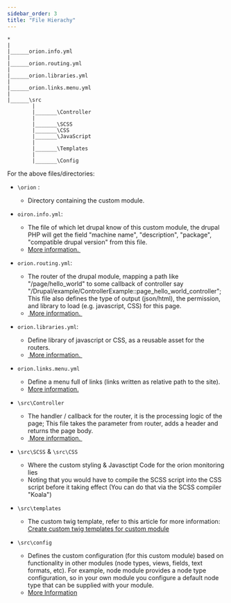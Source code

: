 ```yaml
---
sidebar_order: 3
title: "File Hierachy"
---
```



```file title="\public_html\modules\custom\orion"
*
|
|______orion.info.yml
|
|______orion.routing.yml
|
|______orion.libraries.yml
|
|______orion.links.menu.yml
|
|______\src
        |
        |_______\Controller
        |
        |_______\SCSS
        |_______\CSS
		|_______\JavaScript
		|
		|_______\Templates
		|
		|_______\Config

```

For the above files/directories:
- `\orion` :
  - Directory containing the custom module.
- `oiron.info.yml`:
  - The file of which let drupal know of this custom module, the drupal PHP will get the field "machine name", "description", "package", "compatible drupal version"  from this file.
  - [More information. ](https://www.drupal.org/docs/develop/creating-modules/let-drupal-know-about-your-module-with-an-infoyml-file)
- `orion.routing.yml`:
  - The router of the drupal module, mapping a path like "/page/hello\_world" to some callback of controller say "/Drupal/example/ControllerExample::page\_hello\_world\_controller"; This file also defines the type of output (json/html), the permission, and library to load (e.g. javascript, CSS) for this page.
  - [ More information. ](https://www.drupal.org/docs/develop/creating-modules/create-a-custom-page-using-a-controller)
- `orion.libraries.yml`:
  - Define library of javascript or CSS, as a reusable asset for the routers.
  - [ More information. ](https://www.drupal.org/docs/develop/creating-modules/adding-assets-css-js-to-a-drupal-module-via-librariesyml)
- `orion.links.menu.yml`
    - Define a menu full of links (links written as relative path to the site).
    - [More information.](https://www.drupal.org/docs/drupal-apis/menu-api/providing-module-defined-menu-links)

- `\src\Controller`
  - The handler / callback for the router, it is the processing logic of the page; This file takes the parameter from router, adds a header and returns the page body.
  - [ More information. ](https://www.drupal.org/docs/develop/creating-modules/create-a-custom-page-using-a-controller)
- `\src\SCSS` & `\src\CSS`
    - Where the custom styling & Javasctipt Code for the orion monitoring lies
    - Noting that you would have to compile the SCSS script into the CSS script before it taking effect (You can do that via the SCSS compiler "Koala")

- `\src\templates`
    - The custom twig template, refer to this article for more information: [Create custom twig templates for custom module](https://www.drupal.org/docs/theming-drupal/twig-in-drupal/create-custom-twig-templates-for-custom-module)


-   `\src\config`
    -   Defines the custom configuration (for this custom module) based on functionality in other modules (node types, views, fields, text formats, etc).
        For example, node module provides a node type configuration, so in your own module you configure a default node type that can be supplied with your module.
    -   [More Information](https://www.drupal.org/docs/develop/creating-modules/defining-and-using-your-own-configuration-in-drupal)

